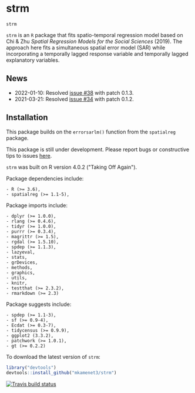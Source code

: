 # strm

`strm`

`strm` is an `R` package that fits spatio-temporal regression model based on Chi & Zhu *Spatial Regression Models for the Social Sciences* (2019). The approach here fits a simultaneous spatial error model (SAR) while incorporating a temporally lagged response variable and temporally lagged explanatory variables.

## News

- 2022-01-10: Resolved [issue #38](https://github.com/mkamenet3/strm/issues/38) with patch 0.1.3.
- 2021-03-21: Resolved [issue #34](https://github.com/mkamenet3/strm/issues/34) with patch 0.1.2.

## Installation


This package builds on the `errorsarlm()` function from the `spatialreg` package.

This package is still under development. Please report bugs or constructive tips to issues [here](https://github.com/mkamenet3/strm/issues).


`strm` was built on R version 4.0.2 ("Taking Off Again").

Package dependencies include:

    - R (>= 3.6),
    - spatialreg (>= 1.1-5),
   

Package imports include:

    - dplyr (>= 1.0.0),
    - rlang (>= 0.4.6),
    - tidyr (>= 1.0.0),
    - purrr (>= 0.3.4),
    - magrittr (>= 1.5),
    - rgdal (>= 1.5.10),
    - spdep (>= 1.1.3),
    - lazyeval,
    - stats,
    - grDevices,
    - methods,
    - graphics,
    - utils,
    - knitr,
    - testthat (>= 2.3.2),
    - rmarkdown (>= 2.3)
    
Package suggests include:

    - spdep (>= 1.1-3),
    - sf (>= 0.9-4),
    - Ecdat (>= 0.3-7),
    - tidycensus (>= 0.9.9),
    - ggplot2 (3.3.2),
    - patchwork (>= 1.0.1),
    - gt (>= 0.2.2)


To download the latest version of `strm`:

```R
library("devtools")
devtools::install_github("mkamenet3/strm")

```

  <!-- badges: start -->
  [![Travis build status](https://travis-ci.com/mkamenet3/strm.svg?branch=master)](https://travis-ci.com/mkamenet3/strm)
  
  <!-- badges: end -->
<!--[![Build Status](https://travis-ci.com/mkamenet3/strm.svg?token=aPo4kopCe3udvbX77YvH&branch=master)](https://travis-ci.com/mkamenet3/strm)-->

